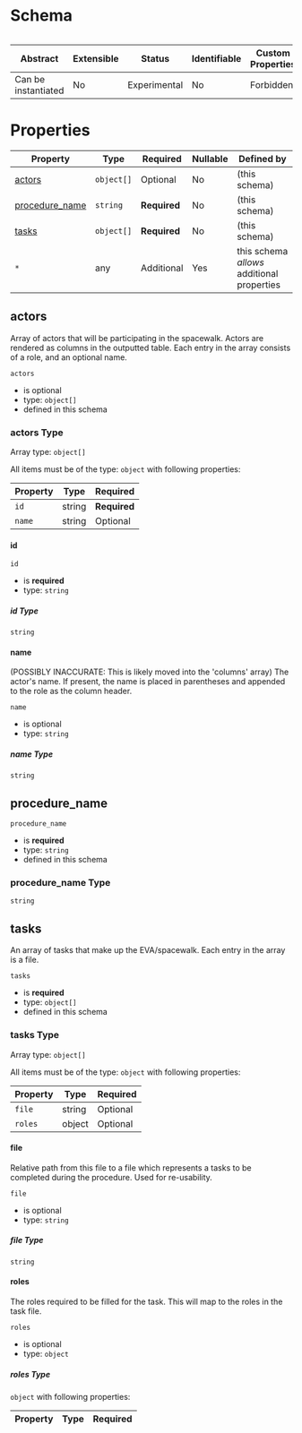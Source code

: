# Schema

```

```

| Abstract            | Extensible | Status       | Identifiable | Custom Properties | Additional Properties | Defined In |
| ------------------- | ---------- | ------------ | ------------ | ----------------- | --------------------- | ---------- |
| Can be instantiated | No         | Experimental | No           | Forbidden         | Permitted             |            |

# Properties

| Property                          | Type       | Required     | Nullable | Defined by                                 |
| --------------------------------- | ---------- | ------------ | -------- | ------------------------------------------ |
| [actors](#actors)                 | `object[]` | Optional     | No       | (this schema)                              |
| [procedure_name](#procedure_name) | `string`   | **Required** | No       | (this schema)                              |
| [tasks](#tasks)                   | `object[]` | **Required** | No       | (this schema)                              |
| `*`                               | any        | Additional   | Yes      | this schema _allows_ additional properties |

## actors

Array of actors that will be participating in the spacewalk. Actors are rendered as columns in the outputted table.
Each entry in the array consists of a role, and an optional name.

`actors`

- is optional
- type: `object[]`
- defined in this schema

### actors Type

Array type: `object[]`

All items must be of the type: `object` with following properties:

| Property | Type   | Required     |
| -------- | ------ | ------------ |
| `id`     | string | **Required** |
| `name`   | string | Optional     |

#### id

`id`

- is **required**
- type: `string`

##### id Type

`string`

#### name

(POSSIBLY INACCURATE: This is likely moved into the 'columns' array) The actor's name. If present, the name is placed
in parentheses and appended to the role as the column header.

`name`

- is optional
- type: `string`

##### name Type

`string`

## procedure_name

`procedure_name`

- is **required**
- type: `string`
- defined in this schema

### procedure_name Type

`string`

## tasks

An array of tasks that make up the EVA/spacewalk. Each entry in the array is a file.

`tasks`

- is **required**
- type: `object[]`
- defined in this schema

### tasks Type

Array type: `object[]`

All items must be of the type: `object` with following properties:

| Property | Type   | Required |
| -------- | ------ | -------- |
| `file`   | string | Optional |
| `roles`  | object | Optional |

#### file

Relative path from this file to a file which represents a tasks to be completed during the procedure. Used for
re-usability.

`file`

- is optional
- type: `string`

##### file Type

`string`

#### roles

The roles required to be filled for the task. This will map to the roles in the task file.

`roles`

- is optional
- type: `object`

##### roles Type

`object` with following properties:

| Property | Type | Required |
| -------- | ---- | -------- |

